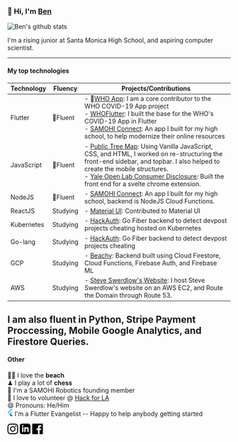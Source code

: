 
<div> 
  <h3>👋 Hi, I'm <a href="https://www.linkedin.com/in/benswerdlow/">Ben</a></h3>
  
  ![Ben's github stats](https://github-readme-stats.vercel.app/api?username=theswerd)


I'm a rising junior at Santa Monica High School, and aspiring computer scientist.
</div> 

---
#### My top  technologies
| Technology | Fluency | Projects/Contributions |
|------------|---------|----------|
| Flutter    | 🌟Fluent| - 🌟[WHO App](https://github.com/WorldHealthOrganization/app): I am a core contributor to the WHO COVID-19 App project <br> - [WHOFlutter](https://github.com/theswerd/WHOFlutter): I built the base for the WHO's COVID-19 App in Flutter <br> - [SAMOHI Connect](https://github.com/theswerd/SAMOConnectOpen): An app I built for my high school, to help modernize their online resources|
| JavaScript     | 🌟Fluent| - [Public Tree Map](https://github.com/theswerd/public-tree-map): Using Vanilla JavaScript, CSS, and HTML, I worked on re-structuring the front-end sidebar, and topbar. I also helped to create the mobile structures.   <br> - [Yale Open Lab Consumer Disclosure](https://github.com/YaleOpenLab/rhizomatic): Built the front end for a svelte chrome extension.   |
| NodeJS     | 🌟Fluent| - [SAMOHI Connect](https://github.com/theswerd/SAMOConnectOpen): An app I built for my high school, backend is NodeJS Cloud Functions.         |
| ReactJS    | Studying| - [Material UI](https://github.com/mui-org/material-ui): Contributed to Material UI          |
| Kubernetes | Studying| - [HackAuth](https://github.com/cheezbit/hackauth): Go Fiber backend to detect devpost projects cheating hosted on Kubernetes |
| Go-lang    | Studying| - [HackAuth](https://github.com/cheezbit/hackauth): Go Fiber backend to detect devpost projects cheating         |
| GCP        | Studying| - [Beachy](https://github.com/theswerd/beachy): Backend built using Cloud Firestore, Cloud Functions, Firebase Auth, and Firebase ML <br>     |
| AWS        | Studying| - [Steve Swerdlow's Website](http://steveswerdlow.com): I host Steve Swerdlow's website on an AWS EC2, and Route the Domain through Route 53.         |

I am also fluent in Python, Stripe Payment Proccessing, Mobile Google Analytics, and Firestore Queries.
---
#### Other

🏄‍♀️ I love the **beach**   <br>
♟ I play a lot of **chess**  <br>
🤖 I'm a SAMOHI Robotics founding member  <br>
🌃 I love to volunteer @ [Hack for LA](https://www.hackforla.org) <br>
😄 Pronouns: He/Him <br>
<img src="https://github.com/theswerd/theswerd/blob/master/image.png?raw=true" width="12px" height="16px"></img> I'm a Flutter Evangelist -- Happy to help anybody getting started

<a href="https://www.instagram.com/ben_swerdlow/"><img src="https://github.com/theswerd/theswerd/blob/master/insta.png?raw=true" height="24px" width="24px"></img></a>
<a href="https://www.linkedin.com/in/benswerdlow/"><img src="https://github.com/theswerd/theswerd/blob/master/linkedin.png?raw=true" height="24px" width="24px"></img></a>
<a href="https://www.facebook.com/swerdlowben"><img src="https://github.com/theswerd/theswerd/blob/master/facebook.png?raw=true" height="24px" width="24px"></img></a>
<!--
**theswerd/theswerd** is a ✨ _special_ ✨ repository because its `README.md` (this file) appears on your GitHub profile.

Here are some ideas to get you started:

- 🔭 I’m currently working on ...
- 🌱 I’m currently learning ...
- 👯 I’m looking to collaborate on ...
- 🤔 I’m looking for help with ...
- 💬 Ask me about ...
- 📫 How to reach me: ...
- 😄 Pronouns: ...
- ⚡ Fun fact: ...
-->
